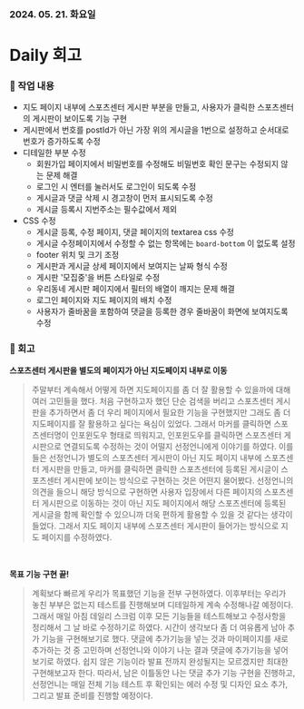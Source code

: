 ### 2024. 05. 21. 화요일

# Daily 회고


### 📍 작업 내용
- 지도 페이지 내부에 스포츠센터 게시판 부분을 만들고, 사용자가 클릭한 스포츠센터의 게시판이 보이도록 기능 구현
- 게시판에서 번호를 postId가 아닌 가장 위의 게시글을 1번으로 설정하고 순서대로 번호가 증가하도록 수정
- 디테일한 부분 수정
  - 회원가입 페이지에서 비밀번호를 수정해도 비밀번호 확인 문구는 수정되지 않는 문제 해결
  - 로그인 시 엔터를 눌러서도 로그인이 되도록 수정
  - 게시글과 댓글 삭제 시 경고창이 먼저 표시되도록 수정
  - 게시글 등록시 지번주소는 필수값에서 제외
- CSS 수정
  - 게시글 등록, 수정 페이지, 댓글 페이지의 textarea css 수정
  - 게시글 수정페이지에서 수정할 수 없는 항목에는 `board-bottom` 이 없도록 설정
  - footer 위치 및 크기 조정
  - 게시판과 게시글 상세 페이지에서 보여지는 날짜 형식 수정
  - 게시판 '모집중'을 버튼 스타일로 수정
  - 우리동네 게시판 페이지에서 필터의 배열이 깨지는 문제 해결
  - 로그인 페이지와 지도 페이지의 배치 수정
  - 사용자가 줄바꿈을 포함하여 댓글을 등록한 경우 줄바꿈이 화면에 보여지도록 수정


### 📍 회고
**스포츠센터 게시판을 별도의 페이지가 아닌 지도페이지 내부로 이동**
> 주말부터 계속해서 어떻게 하면 지도페이지를 좀 더 잘 활용할 수 있을까에 대해 여러 고민들을 했다. 처음 구현하고자 했던 단순 검색을 버리고 스포츠센터 게시판을 추가하면서 좀 더 우리 페이지에서 필요한 기능을 구현했지만 그래도 좀 더 지도페이지를 잘 활용하고 싶다는 욕심이 있었다. 그래서 마커를 클릭하면 스포츠센터명이 인포윈도우 형태로 띄워지고, 인포윈도우를 클릭하면 스포츠센터 게시판으로 연결되도록 수정하는 것이 어떨지 선정언니에게 이야기를 하였다. 이를 들은 선정언니가 별도의 스포츠센터 게시판이 아닌 지도 페이지 내부에 스포츠센터 게시판을 만들고, 마커를 클릭하면 클릭한 스포츠센터에 등록된 게시글이 스포츠센터 게시판에 보이는 방식으로 구현하는 것은 어떤지 물어봤다. 선정언니의 의견을 들으니 해당 방식으로 구현하면 사용자 입장에서 다른 페이지의 스포츠센터 게시판으로 이동하는 것이 아닌 지도 페이지에서 해당 스포츠센터에 등록된 게시글을 함께 확인할 수 있으니까 더욱 편하게 활용할 수 있을 것 같다는 생각이 들었다. 그래서 지도 페이지 내부에 스포츠센터 게시판이 들어가는 방식으로 지도 페이지를 수정하였다.

<br />

**목표 기능 구현 끝!**
> 계획보다 빠르게 우리가 목표했던 기능을 전부 구현하였다. 이후부터는 우리가 놓친 부부은 없는지 테스트를 진행해보며 디테일하게 계속 수정해나갈 예정이다. 그래서 매일 아침 데일리 스크럼 이후 모든 기능들을 테스트해보고 수정사항을 정리해서 그 날 바로 수정하기로 하였다.
> 시간이 생각보다 좀 더 여유롭게 남아 추가 기능을 구현해보기로 했다. 댓글에 추가기능을 넣는 것과 마이페이지를 새로 추가하는 것 중 고민하며 선정언니와 이야기 나눈 결과 댓글에 추가기능을 넣어보기로 하였다. 쉽지 않은 기능이라 발표 전까지 완성될지는 모르겠지만 최대한 구현해보고자 한다.
> 따라서, 남은 이틀동안 나는 댓글 추가 기능 구현을 진행하고, 선정언니는 매일 전체 기능 테스트 후 확인되는 에러 수정 및 디자인 요소 추가, 그리고 발표 준비를 진행할 예정이다. 
